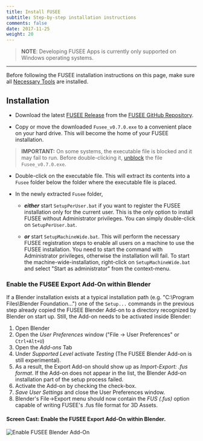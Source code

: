```yaml
---
title: Install FUSEE
subtitle: Step-by-step installation instructions
comments: false
date: 2017-11-25
weight: 20
---
```


>  **NOTE**: Developing FUSEE Apps is currently only supported on Windows operating systems.

-------------

Before following the FUSEE installation instructions on this page, make sure all
[Necessary Tools](../necessary-tools/) are installed.

## Installation

- Download the latest 
  [FUSEE Release](https://github.com/FUSEEProjectTeam/Fusee/releases/download/v0.7.0-BinDist/Fusee_v0.7.0.exe) 
  from the 
  [FUSEE GitHub Repository](https://github.com/FUSEEProjectTeam/Fusee/releases).

- Copy or move the downloaded `Fusee_v0.7.0.exe` to a convenient place on your hard drive. This will
  become the home of your FUSEE installation.

>  **IMPORTANT:** On some systems, the executable file is blocked and it may fail to run.
>  Before double-clicking it, [unblock](https://blogs.msdn.microsoft.com/delay/p/unblockingdownloadedfile/)
>  the file `Fusee_v0.7.0.exe`.
  
- Double-click on the executable file.
  This will extract its contents into a `Fusee` folder below the folder where the executable file is placed.

- In the newly extracted `Fusee` folder, 

  - ***either*** start `SetupPerUser.bat` if you want to register the FUSEE installation only for the current user.
    This is the only option to install FUSEE without Administrator privileges. You can simply double-click
    on `SetupPerUser.bat`.

  - ***or*** start `SetupMachineWide.bat`. This will perform the necessary FUSEE registration steps to enable
    all users on a machine to use the FUSEE installation. You need to start the command with Administrator privileges,
    otherwise the installation will fail. To start the machine-wide-installation, right-click on `SetupMachineWide.bat`
    and select "Start as administrator" from the context-menu.

### Enable the FUSEE Export Add-On within Blender

If a Blender installation exists at a typical installation path (e.g. "C:\Program Files\Blender Foundation\...")
one of the `Setup...` commands in the previous step already copied the FUSEE Blender Add-on to a directory recognized
by Blender on start up. Still, the Add-on needs to be activated inside Blender:

1. Open Blender
1. Open the _User Preferences_ window ("File &rarr; User Preferences" or `Ctrl+Alt+U`)
1. Open the _Add-ons_ Tab
1. Under _Supported Level_ activate _Testing_ (The FUSEE Blender Add-on is still experimental).
1. As a result, the Export Add-on should show up as _Import-Export: .fus format_. 
   If the Add-on does not appear in the list, the Blender Add-on installation part of the setup process 
   failed. 
1. Activate the Add-on by checking the check-box.
1. _Save User Settings_ and close the User Preferences window.
1. Blender's File->Export menu should now contain the _FUS (.fus)_ option capable of writing
  FUSEE's .fus file format for 3D Assets.

#### Screen Cast: Enable the FUSEE Export Add-On within Blender.
![Enable FUSEE Blender Add-On](enableblenderaddon.gif)



